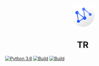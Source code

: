 <p align="center">
  <img src="/Programa/assets/logo.png" alt="drawing" width="75"/>
  <h1 align="center">TR</h1>
</p>

[![Python 3.6](https://img.shields.io/badge/python-3.9-yellow.svg)](https://www.python.org/)
[![Build](https://img.shields.io/badge/Supported_OS-Linux-orange.svg)]()
[![Build](https://img.shields.io/badge/Supported_OS-Windows-orange.svg)]()
